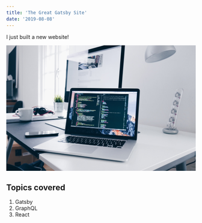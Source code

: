 ```yaml
---
title: 'The Great Gatsby Site'
date: '2019-08-08'
---
```


I just built a new website!

![Programming](./1.jpg)

## Topics covered

1. Gatsby
2. GraphQL
3. React
